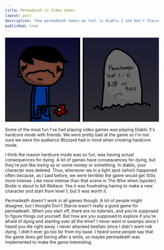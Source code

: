 ```yaml
---
title: Permadeath in Video Games
layout: post
description: "How permadeath makes me feel in Diablo 3 and Don't Starve."
published: true
---
```


![Amazing Illustration by Karthik Bala](/images/permadeath.png)



Some of the most fun I've had playing video games was playing Diablo 3's hardcore mode with friends.  We were pretty bad at the game so I'm not sure we were the audience Blizzard had in mind when creating hardcore mode.  

I think the reason hardcore mode was so fun, was having actual consequences for dying.  A lot of games have consequences for dying, but they're just like losing xp or some money or something.  In diablo, your character was deleted.  Thus, whenever we in a tight spot (which happened often because, as I said before, we were terrible) the game would get 100x more intense.  Like more intense than that scene in The Wire when (spoiler) <span class="spoiler"> Bodie is about to kill Wallace</span>.  Yea it was frustrating having to make a new character and start from level 1, but it was worth it.  




Permadeath doesn't work in all games though.  A lot of people might disagree, but I thought Don't Starve wasn't really a good game for permadeath.  When you start off, there are no tutorials, and you're supposed to figure things out yourself.  But how are you supposed to explore if you're afraid of dying and starting over all the time?  I never went in swamps since I heard you die right away.  I never attacked beefalo since I didn't want risk dying.  I didn't ever go too far from my base.  I heard some people say that the game does get boring after a while, so maybe permadeath was implemented to make the game interesting.